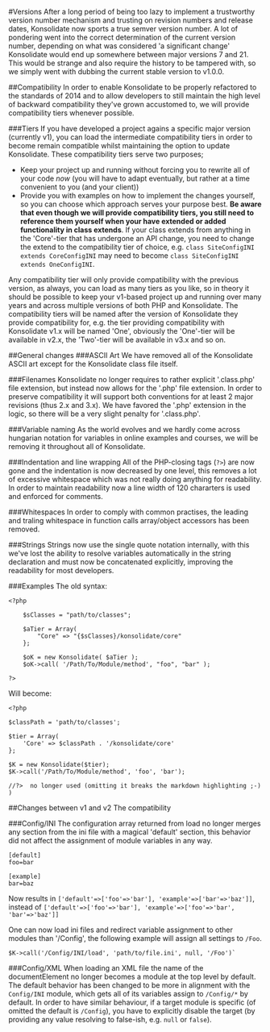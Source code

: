 #Versions
After a long period of being too lazy to implement a trustworthy version number mechanism and trusting on revision numbers and release dates, Konsolidate now sports a true semver version number.
A lot of pondering went into the correct determination of the current version number, depending on what was considered 'a significant change' Konsolidate would end up somewhere between major versions 7 and 21. This would be strange and also require the history to be tampered with, so we simply went with dubbing the current stable version to v1.0.0.

##Compatibility
In order to enable Konsolidate to be properly refactored to the standards of 2014 and to allow developers to still maintain the high level of backward compatibility they've grown accustomed to, we will provide compatibility tiers whenever possible.

###Tiers
If you have developed a project agains a specific major version (currently v1), you can load the intermediate compatibility tiers in order to become remain compatible whilst maintaining the option to update Konsolidate.
These compatibility tiers serve two purposes;
- Keep your project up and running without forcing you to rewrite all of your code _now_ (you will have to adapt eventually, but rather at a time convenient to you (and your client))
- Provide you with examples on how to implement the changes yourself, so you can choose which approach serves your purpose best.
__Be aware that even though we will provide compatibility tiers, you still need to reference them yourself when your have extended or added functionality in class extends__. If your class extends from anything in the 'Core'-tier that has undergone an API change, you need to change the extend to the compatibility tier of choice, e.g.
`class SiteConfigINI extends CoreConfigINI` may need to become `class SiteConfigINI extends OneConfigINI`.

Any compatibility tier will only provide compatibility with the previous version, as always, you can load as many tiers as you like, so in theory it should be possible to keep your v1-based project up and running over many years and across multiple versions of both PHP and Konsolidate. The compatibility tiers will be named after the version of Konsolidate they provide compatibility for, e.g. the tier providing compatibility with Konsolidate v1.x will be named 'One', obviously the 'One'-tier will be available in v2.x, the 'Two'-tier will be available in v3.x and so on.


##General changes
###ASCII Art
We have removed all of the Konsolidate ASCII art except for the Konsolidate class file itself.

###Filenames
Konsolidate no longer requires to rather explicit '.class.php' file extension, but instead now allows for the '.php' file extension. In order to preserve compatibility it will support both conventions for at least 2 major revisions (thus 2.x and 3.x). We have favored the '.php' extension in the logic, so there will be a very slight penalty for '.class.php'.

###Variable naming
As the world evolves and we hardly come across hungarian notation for variables in online examples and courses, we will be removing it throughout all of Konsolidate.

###Indentation and line wrapping
All of the PHP-closing tags (`?>`) are now gone and the indentation is now decreased by one level, this removes a lot of excessive whitespace which was not really doing anything for readability.
In order to maintain readability now a line width of 120 chararters is used and enforced for comments.

###Whitespaces
In order to comply with common practises, the leading and traling whitespace in function calls array/object accessors has been removed.

###Strings
Strings now use the single quote notation internally, with this we've lost the ability to resolve variables automatically in the string declaration and must now be concatenated explicitly, improving the readability for most developers.

###Examples
The old syntax:
```language-php
<?php

	$sClasses = "path/to/classes";

	$aTier = Array(
		"Core" => "{$sClasses}/konsolidate/core"
	};

	$oK = new Konsolidate( $aTier );
	$oK->call( '/Path/To/Module/method', "foo", "bar" );

?>
```

Will become:
```language-php
<?php

$classPath = 'path/to/classes';

$tier = Array(
	'Core' => $classPath . '/konsolidate/core'
};

$K = new Konsolidate($tier);
$K->call('/Path/To/Module/method', 'foo', 'bar');

//?>  no longer used (omitting it breaks the markdown highlighting ;-) )
```

##Changes between v1 and v2
The compatibility

###Config/INI
The configuration array returned from load no longer merges any section from the ini file with a magical 'default' section, this behavior did not affect the assignment of module variables in any way.
```language-ini
[default]
foo=bar

[example]
bar=baz
```
Now results in `['default'=>['foo'=>'bar'], 'example'=>['bar'=>'baz']]`, instead of
`['default'=>['foo'=>'bar'], 'example'=>['foo'=>'bar', 'bar'=>'baz']]`

One can now load ini files and redirect variable assignment to other modules than '/Config', the following example will assign all settings to `/Foo`.
```language-php
$K->call('/Config/INI/load', 'path/to/file.ini', null, '/Foo')`
```

###Config/XML
When loading an XML file the name of the documentElement no longer becomes a module at the top level by default. The default behavior has been changed to be more in alignment with the `Config/INI` module, which gets all of its variables assign to `/Config/*` by default. In order to have similar behaviour, if a target module is specific (of omitted the default is `/Config`), you have to explicitly disable the target (by providing any value resolving to false-ish, e.g. `null` or `false`).

